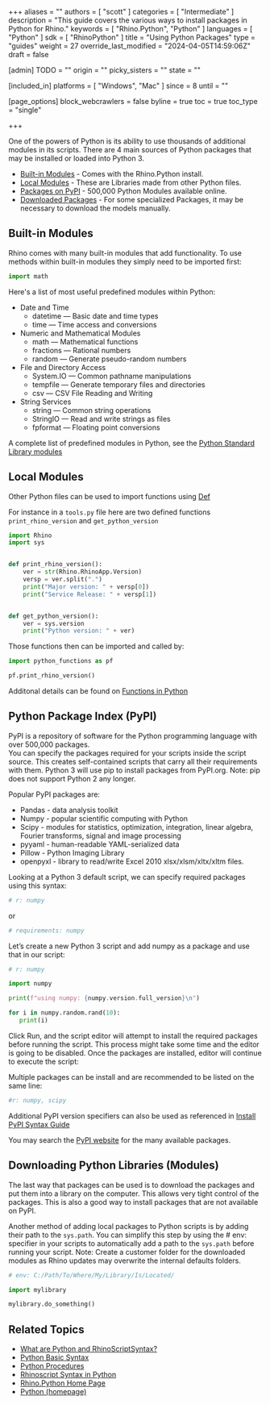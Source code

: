 +++
aliases = ""
authors = [ "scott" ]
categories = [ "Intermediate" ]
description = "This guide covers the various ways to install packages in Python for Rhino."
keywords = [ "Rhino.Python", "Python" ]
languages = [ "Python" ]
sdk = [ "RhinoPython" ]
title = "Using Python Packages"
type = "guides"
weight = 27
override_last_modified = "2024-04-05T14:59:06Z"
draft = false

[admin]
TODO = ""
origin = ""
picky_sisters = ""
state = ""

[included_in]
platforms = [ "Windows", "Mac" ]
since = 8
until = ""

[page_options]
block_webcrawlers = false
byline = true
toc = true
toc_type = "single"

+++

One of the powers of Python is its ability to use thousands of additional modules in its scripts.
There are 4 main sources of Python packages that may be installed or loaded into Python 3.
* [Built-in Modules](#built-in-modules) - Comes with the Rhino.Python install.
* [Local Modules](#local-modules) - These are Libraries made from other Python files.
* [Packages on PyPI](#python-package-index-pypi) - 500,000 Python Modules available online.
* [Downloaded Packages](#downloading-python-libraries-modules) - For some specialized Packages, it may be necessary to download the models manually.

## Built-in Modules

Rhino comes with many built-in modules that add functionality.  To use methods within built-in modules they simply need to be imported first:

```python
import math
```

Here's a list of most useful predefined modules within Python:

* Date and Time
  * datetime — Basic date and time types
  * time — Time access and conversions
* Numeric and Mathematical Modules
  * math — Mathematical functions
  * fractions — Rational numbers
  * random — Generate pseudo-random numbers
* File and Directory Access
  * System.IO — Common pathname manipulations
  * tempfile — Generate temporary files and directories
  * csv — CSV File Reading and Writing
* String Services
  * string — Common string operations
  * StringIO — Read and write strings as files
  * fpformat — Floating point conversions

A complete list of predefined modules in Python, see the [Python Standard Library modules](https://docs.python.org/3/library/)

## Local Modules

Other Python files can be used to import functions using [Def](https://docs.python.org/3/tutorial/modules.html)

For instance in a `tools.py` file here are two defined functions `print_rhino_version` and `get_python_version`

```python
import Rhino
import sys


def print_rhino_version():
    ver = str(Rhino.RhinoApp.Version)
    versp = ver.split(".")
    print("Major version: " + versp[0])
    print("Service Release: " + versp[1])


def get_python_version():
    ver = sys.version
    print("Python version: " + ver)
```

Those functions then can be imported and called by:

```python
import python_functions as pf

pf.print_rhino_version()
```

Additonal details can be found on [Functions in Python](https://diveintopython.org/learn/functions)

## Python Package Index (PyPI)

PyPI is a repository of software for the Python programming language with over 500,000 packages.  
You can specify the packages required for your scripts inside the script source. This creates self-contained scripts that carry all their requirements with them.
Python 3 will use pip to install packages from PyPI.org. Note: pip does not support Python 2 any longer.

Popular PyPI packages are:
* Pandas - data analysis toolkit
* Numpy - popular scientific computing with Python
* Scipy - modules for statistics, optimization, integration, linear algebra, Fourier transforms, signal and image processing
* pyyaml - human-readable YAML-serialized data
* Pillow - Python Imaging Library
* openpyxl - library to read/write Excel 2010 xlsx/xlsm/xltx/xltm files.

Looking at a Python 3 default script, we can specify required packages using this syntax:

```python
# r: numpy
```
or

```python
# requirements: numpy
```

Let’s create a new Python 3 script and add numpy as a package and use that in our script:

```python
# r: numpy

import numpy

print(f"using numpy: {numpy.version.full_version}\n")

for i in numpy.random.rand(10):
   print(i)
```

Click Run, and the script editor will attempt to install the required packages before running the script. This process might take some time and the editor is going to be disabled. Once the packages are installed, editor will continue to execute the script:

Multiple packages can be install and are recommended to be listed on the same line:

```python
#r: numpy, scipy
```

Additional PyPI version specifiers can also be used as referenced in [Install PyPI Syntax Guide](https://packaging.python.org/en/latest/tutorials/installing-packages/)

You may search the [PyPI website](https://pypi.org/) for the many available packages.

## Downloading Python Libraries (Modules)

The last way that packages can be used is to download the packages and put them into a library on the computer.  This allows very tight control of the packages. This is also a good way to install packages that are not available on PyPI.

Another method of adding local packages to Python scripts is by adding their path to the `sys.path`. You can simplify this step by using the # env: specifier in your scripts to automatically add a path to the `sys.path` before running your script.  Note: Create a customer folder for the downloaded modules as Rhino updates may overwrite the internal defaults folders.

```python
# env: C:/Path/To/Where/My/Library/Is/Located/

import mylibrary

mylibrary.do_something()
```


## Related Topics

- [What are Python and RhinoScriptSyntax?](/guides/rhinopython/what-is-rhinopython)
- [Python Basic Syntax](/guides/rhinopython/python-statements/)
- [Python Procedures](/guides/rhinopython/python-procedures/)
- [Rhinoscript Syntax in Python](/guides/rhinopython/python-rhinoscriptsyntax-introduction/)
- [Rhino.Python Home Page](/guides/rhinopython/)
- [Python (homepage)](https://www.python.org/)
